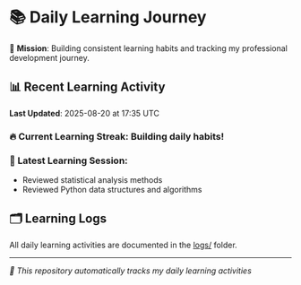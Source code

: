 # 📚 Daily Learning Journey

🎯 **Mission**: Building consistent learning habits and tracking my professional development journey.

## 📊 Recent Learning Activity

**Last Updated**: 2025-08-20 at 17:35 UTC

### 🔥 Current Learning Streak: Building daily habits!

### 📝 Latest Learning Session:
- Reviewed statistical analysis methods
- Reviewed Python data structures and algorithms

## 🗂️ Learning Logs

All daily learning activities are documented in the [logs/](./logs/) folder.

---
*🤖 This repository automatically tracks my daily learning activities*
